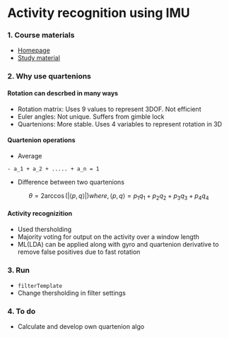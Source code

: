 # Activity recognition using IMU

### 1. Course materials

- [Homepage](http://sensorfusion.se/)
- [Study material](https://www.control.isy.liu.se/student/tsrt14/file/orientation.pdf)

### 2. Why use quartenions

#### Rotation can descrbed in many ways
- Rotation matrix: Uses 9 values to represent 3DOF. Not efficient
- Euler angles: Not unique. Suffers from gimble lock
- Quartenions: More stable. Uses 4 variables to represent rotation in 3D

#### Quartenion operations
- Average
```Q = [a_1*q_1 a_2*q_2 ... a_n*q_n]
- a_1 + a_2 + ..... + a_n = 1
```
- Difference between two quartenions
```math
\theta = 2 \arccos \left(| \langle p, q \rangle |\right)
where, \langle p,q \rangle = p_1q_1 + p_2q_2 + p_3q_3 + p_4q_4
```
#### Activity recognizition
- Used thersholding
- Majority voting for output on the activity over a window length
- ML(LDA) can be applied along with gyro and quartenion derivative to remove false positives due to fast rotation

### 3. Run
- `filterTemplate`
- Change thersholding in filter settings

### 4. To do
- Calculate and develop own quartenion algo
